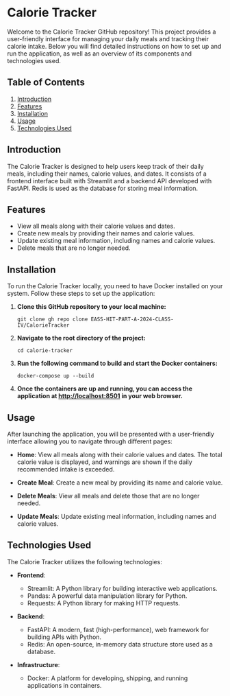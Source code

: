 # Calorie Tracker

Welcome to the Calorie Tracker GitHub repository! This project provides a user-friendly interface for managing your daily meals and tracking their calorie intake. Below you will find detailed instructions on how to set up and run the application, as well as an overview of its components and technologies used.

## Table of Contents

1. [Introduction](#introduction)
2. [Features](#features)
3. [Installation](#installation)
4. [Usage](#usage)
5. [Technologies Used](#technologies-used)

## Introduction

The Calorie Tracker is designed to help users keep track of their daily meals, including their names, calorie values, and dates. It consists of a frontend interface built with Streamlit and a backend API developed with FastAPI. Redis is used as the database for storing meal information.

## Features

- View all meals along with their calorie values and dates.
- Create new meals by providing their names and calorie values.
- Update existing meal information, including names and calorie values.
- Delete meals that are no longer needed.

## Installation

To run the Calorie Tracker locally, you need to have Docker installed on your system. Follow these steps to set up the application:

1. **Clone this GitHub repository to your local machine:**

    ```
    git clone gh repo clone EASS-HIT-PART-A-2024-CLASS-IV/CalorieTracker
    ```

2. **Navigate to the root directory of the project:**

    ```
    cd calorie-tracker
    ```

3. **Run the following command to build and start the Docker containers:**

    ```
    docker-compose up --build
    ```

4. **Once the containers are up and running, you can access the application at [http://localhost:8501](http://localhost:8501) in your web browser.**

## Usage

After launching the application, you will be presented with a user-friendly interface allowing you to navigate through different pages:

- **Home**: View all meals along with their calorie values and dates. The total calorie value is displayed, and warnings are shown if the daily recommended intake is exceeded.

- **Create Meal**: Create a new meal by providing its name and calorie value.

- **Delete Meals**: View all meals and delete those that are no longer needed.

- **Update Meals**: Update existing meal information, including names and calorie values.

## Technologies Used

The Calorie Tracker utilizes the following technologies:

- **Frontend**:
  - Streamlit: A Python library for building interactive web applications.
  - Pandas: A powerful data manipulation library for Python.
  - Requests: A Python library for making HTTP requests.

- **Backend**:
  - FastAPI: A modern, fast (high-performance), web framework for building APIs with Python.
  - Redis: An open-source, in-memory data structure store used as a database.

- **Infrastructure**:
  - Docker: A platform for developing, shipping, and running applications in containers.
